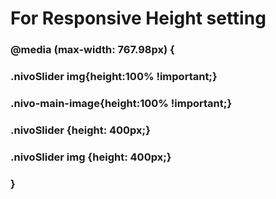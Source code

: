 # For Responsive Height setting

### @media (max-width: 767.98px) {
###     .nivoSlider img{height:100% !important;} 
###     .nivo-main-image{height:100% !important;}
###     .nivoSlider     {height: 400px;}
###     .nivoSlider img {height: 400px;} 
###   }

